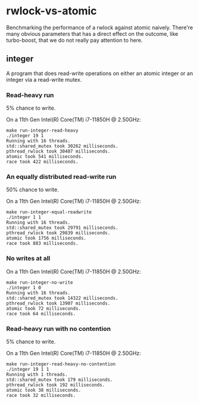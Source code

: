 # rwlock-vs-atomic

Benchmarking the performance of a rwlock against atomic naively.
There're many obvious parameters that has a direct effect on the outcome, like turbo-boost, that we do not really pay attention to here.

## integer

A program that does read-write operations on either an atomic integer or an integer via a read-write mutex.

### Read-heavy run

5% chance to write.

On a 11th Gen Intel(R) Core(TM) i7-11850H @ 2.50GHz:

```
make run-integer-read-heavy
./integer 19 1
Running with 16 threads.
std::shared_mutex took 30262 milliseconds.
pthread_rwlock took 30407 milliseconds.
atomic took 541 milliseconds.
race took 422 milliseconds.
```

### An equally distributed read-write run

50% chance to write.

On a 11th Gen Intel(R) Core(TM) i7-11850H @ 2.50GHz:

```
make run-integer-equal-readwrite
./integer 1 1
Running with 16 threads.
std::shared_mutex took 29791 milliseconds.
pthread_rwlock took 29839 milliseconds.
atomic took 1756 milliseconds.
race took 883 milliseconds.
```

### No writes at all

On a 11th Gen Intel(R) Core(TM) i7-11850H @ 2.50GHz:

```
make run-integer-no-write
./integer 1 0
Running with 16 threads.
std::shared_mutex took 14322 milliseconds.
pthread_rwlock took 13907 milliseconds.
atomic took 72 milliseconds.
race took 64 milliseconds.
```

### Read-heavy run with no contention

5% chance to write.

On a 11th Gen Intel(R) Core(TM) i7-11850H @ 2.50GHz:

```
make run-integer-read-heavy-no-contention
./integer 19 1 1
Running with 1 threads.
std::shared_mutex took 179 milliseconds.
pthread_rwlock took 192 milliseconds.
atomic took 38 milliseconds.
race took 32 milliseconds.
```
